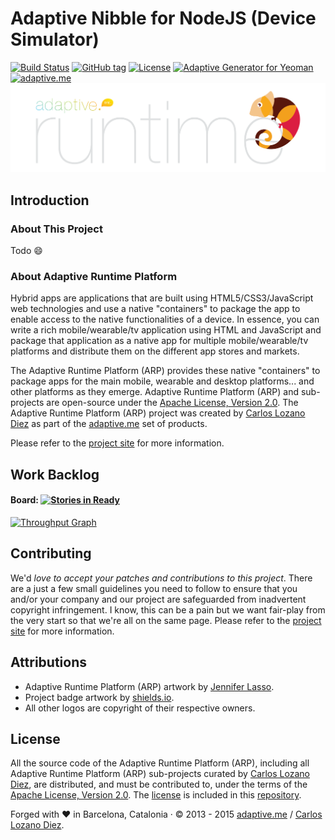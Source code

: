 # Adaptive Nibble for NodeJS (Device Simulator) 
[![Build Status](https://travis-ci.org/AdaptiveMe/npm-adaptiveme-nibble.svg?branch=master)](https://travis-ci.org/AdaptiveMe/npm-adaptiveme-nibble)
[![GitHub tag](https://img.shields.io/github/tag/AdaptiveMe/npm-adaptiveme-nibble.svg)](https://github.com/AdaptiveMe/npm-adaptiveme-nibble) 
[![License](https://img.shields.io/badge/license-apache%202-blue.svg)](https://raw.githubusercontent.com/AdaptiveMe/adaptive-arp-api/master/LICENSE) 
[![Adaptive Generator for Yeoman](https://img.shields.io/badge/arp-npm-red.svg)](https://github.com/AdaptiveMe/npm-adaptiveme-nibble) [![adaptive.me](https://img.shields.io/badge/adaptive-me-fdcb0e.svg)](http://adaptive.me)
[![Adaptive Runtime Platform](https://raw.githubusercontent.com/AdaptiveMe/AdaptiveMe.github.io/master/assets/logos/transparent/arp_for_Yeoman.png)](#)

## Introduction

### About This Project

Todo :smile:

### About Adaptive Runtime Platform

Hybrid apps are applications that are built using HTML5/CSS3/JavaScript web technologies and use a native "containers" to package the app to enable access to the native functionalities of a device. In essence, you can write a rich mobile/wearable/tv application using HTML and JavaScript and package that application as a native app for multiple mobile/wearable/tv platforms and distribute them on the different app stores and markets.

The Adaptive Runtime Platform (ARP) provides these native "containers" to package apps for the main mobile, wearable and desktop platforms... and other platforms as they emerge. Adaptive Runtime Platform (ARP) and sub-projects are open-source under the [Apache License, Version 2.0](http://www.apache.org/licenses/LICENSE-2.0.html). The Adaptive Runtime Platform (ARP) project was created by [Carlos Lozano Diez](https://github.com/carloslozano) as part of the [adaptive.me](http://adaptive.me) set of products.

Please refer to the [project site](http://adaptiveme.github.io) for more information.

## Work Backlog

#### Board: [![Stories in Ready](https://badge.waffle.io/AdaptiveMe/npm-adaptiveme-nibble.svg?label=ready&title=Ready)](https://waffle.io/AdaptiveMe/npm-adaptiveme-nibble)

[![Throughput Graph](https://graphs.waffle.io/AdaptiveMe/npm-adaptiveme-nibble/throughput.svg)](https://waffle.io/AdaptiveMe/npm-adaptiveme-nibble/metrics)

## Contributing

We'd *love to accept your patches and contributions to this project*.  There are a just a few small guidelines you need to follow to ensure that you and/or your company and our project are safeguarded from inadvertent copyright infringement. I know, this can be a pain but we want fair-play from the very start so that we're all on the same page. Please refer to the [project site](http://adaptiveme.github.io) for more information.

## Attributions

* Adaptive Runtime Platform (ARP) artwork by [Jennifer Lasso](https://github.com/Jlassob).
* Project badge artwork by [shields.io](http://shields.io/).
* All other logos are copyright of their respective owners.

## License
All the source code of the Adaptive Runtime Platform (ARP), including all Adaptive Runtime Platform (ARP) sub-projects curated by [Carlos Lozano Diez](https://github.com/carloslozano), are distributed, and must be contributed to, under the terms of the [Apache License, Version 2.0](http://www.apache.org/licenses/LICENSE-2.0.html). The [license](https://raw.githubusercontent.com/AdaptiveMe/adaptive-arp-api/master/LICENSE) is included in this [repository](https://raw.githubusercontent.com/AdaptiveMe/adaptive-arp-api/master/LICENSE).

Forged with :heart: in Barcelona, Catalonia · © 2013 - 2015 [adaptive.me](http://adaptive.me) / [Carlos Lozano Diez](http://google.com/+CarlosLozano).

